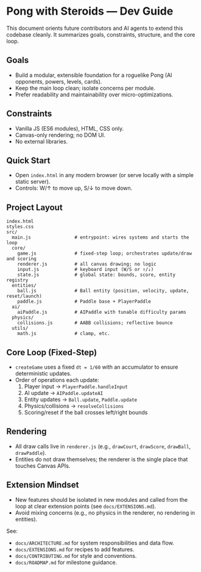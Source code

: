 # Pong with Steroids — Dev Guide

This document orients future contributors and AI agents to extend this codebase cleanly. It summarizes goals, constraints, structure, and the core loop.

## Goals
- Build a modular, extensible foundation for a roguelike Pong (AI opponents, powers, levels, cards).
- Keep the main loop clean; isolate concerns per module.
- Prefer readability and maintainability over micro-optimizations.

## Constraints
- Vanilla JS (ES6 modules), HTML, CSS only.
- Canvas-only rendering; no DOM UI.
- No external libraries.

## Quick Start
- Open `index.html` in any modern browser (or serve locally with a simple static server).
- Controls: W/↑ to move up, S/↓ to move down.

## Project Layout
```text
index.html
styles.css
src/
  main.js                # entrypoint: wires systems and starts the loop
  core/
    game.js              # fixed-step loop; orchestrates update/draw and scoring
    renderer.js          # all canvas drawing; no logic
    input.js             # keyboard input (W/S or ↑/↓)
    state.js             # global state: bounds, score, entity registry
  entities/
    ball.js              # Ball entity (position, velocity, update, reset/launch)
    paddle.js            # Paddle base + PlayerPaddle
  ai/
    aiPaddle.js          # AIPaddle with tunable difficulty params
  physics/
    collisions.js        # AABB collisions; reflective bounce
  utils/
    math.js              # clamp, etc.
```

## Core Loop (Fixed-Step)
- `createGame` uses a fixed `dt = 1/60` with an accumulator to ensure deterministic updates.
- Order of operations each update:
  1) Player input → `PlayerPaddle.handleInput`
  2) AI update → `AIPaddle.updateAI`
  3) Entity updates → `Ball.update`, `Paddle.update`
  4) Physics/collisions → `resolveCollisions`
  5) Scoring/reset if the ball crosses left/right bounds

## Rendering
- All draw calls live in `renderer.js` (e.g., `drawCourt`, `drawScore`, `drawBall`, `drawPaddle`).
- Entities do not draw themselves; the renderer is the single place that touches Canvas APIs.

## Extension Mindset
- New features should be isolated in new modules and called from the loop at clear extension points (see `docs/EXTENSIONS.md`).
- Avoid mixing concerns (e.g., no physics in the renderer, no rendering in entities).

See:
- `docs/ARCHITECTURE.md` for system responsibilities and data flow.
- `docs/EXTENSIONS.md` for recipes to add features.
- `docs/CONTRIBUTING.md` for style and conventions.
- `docs/ROADMAP.md` for milestone guidance.
